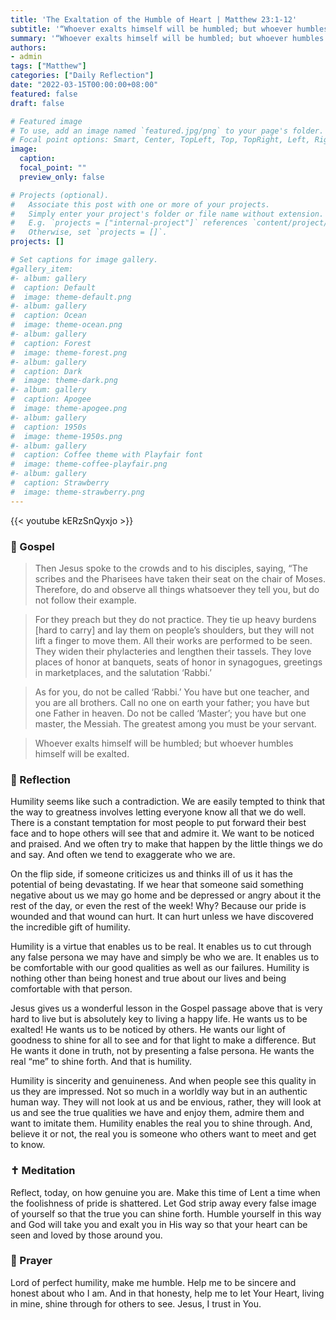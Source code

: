 ```yaml
---
title: 'The Exaltation of the Humble of Heart | Matthew 23:1-12'
subtitle: '“Whoever exalts himself will be humbled; but whoever humbles himself will be exalted.”  Matthew 23:12'
summary: '“Whoever exalts himself will be humbled; but whoever humbles himself will be exalted.”  Matthew 23:12'
authors:
- admin
tags: ["Matthew"]
categories: ["Daily Reflection"]
date: "2022-03-15T00:00:00+08:00"
featured: false
draft: false

# Featured image
# To use, add an image named `featured.jpg/png` to your page's folder.
# Focal point options: Smart, Center, TopLeft, Top, TopRight, Left, Right, BottomLeft, Bottom, BottomRight
image:
  caption:
  focal_point: ""
  preview_only: false

# Projects (optional).
#   Associate this post with one or more of your projects.
#   Simply enter your project's folder or file name without extension.
#   E.g. `projects = ["internal-project"]` references `content/project/deep-learning/index.md`.
#   Otherwise, set `projects = []`.
projects: []

# Set captions for image gallery.
#gallery_item:
#- album: gallery
#  caption: Default
#  image: theme-default.png
#- album: gallery
#  caption: Ocean
#  image: theme-ocean.png
#- album: gallery
#  caption: Forest
#  image: theme-forest.png
#- album: gallery
#  caption: Dark
#  image: theme-dark.png
#- album: gallery
#  caption: Apogee
#  image: theme-apogee.png
#- album: gallery
#  caption: 1950s
#  image: theme-1950s.png
#- album: gallery
#  caption: Coffee theme with Playfair font
#  image: theme-coffee-playfair.png
#- album: gallery
#  caption: Strawberry
#  image: theme-strawberry.png
---
```


{{< youtube kERzSnQyxjo >}}

### :love_letter: Gospel
> Then Jesus spoke to the crowds and to his disciples, saying, “The scribes and the Pharisees have taken their seat on the chair of Moses. Therefore, do and observe all things whatsoever they tell you, but do not follow their example.

> For they preach but they do not practice. They tie up heavy burdens [hard to carry] and lay them on people’s shoulders, but they will not lift a finger to move them. All their works are performed to be seen. They widen their phylacteries and lengthen their tassels. They love places of honor at banquets, seats of honor in synagogues, greetings in marketplaces, and the salutation ‘Rabbi.’

> As for you, do not be called ‘Rabbi.’ You have but one teacher, and you are all brothers. Call no one on earth your father; you have but one Father in heaven. Do not be called ‘Master’; you have but one master, the Messiah. The greatest among you must be your servant.

> Whoever exalts himself will be humbled; but whoever humbles himself will be exalted.

### :speech_balloon: Reflection
Humility seems like such a contradiction.  We are easily tempted to think that the way to greatness involves letting everyone know all that we do well.  There is a constant temptation for most people to put forward their best face and to hope others will see that and admire it.  We want to be noticed and praised.  And we often try to make that happen by the little things we do and say.  And often we tend to exaggerate who we are.

On the flip side, if someone criticizes us and thinks ill of us it has the potential of being devastating.  If we hear that someone said something negative about us we may go home and be depressed or angry about it the rest of the day, or even the rest of the week!  Why?  Because our pride is wounded and that wound can hurt.  It can hurt unless we have discovered the incredible gift of humility.

Humility is a virtue that enables us to be real.  It enables us to cut through any false persona we may have and simply be who we are.  It enables us to be comfortable with our good qualities as well as our failures.  Humility is nothing other than being honest and true about our lives and being comfortable with that person.

Jesus gives us a wonderful lesson in the Gospel passage above that is very hard to live but is absolutely key to living a happy life.  He wants us to be exalted!  He wants us to be noticed by others.  He wants our light of goodness to shine for all to see and for that light to make a difference.  But He wants it done in truth, not by presenting a false persona.  He wants the real “me” to shine forth.  And that is humility.

Humility is sincerity and genuineness.  And when people see this quality in us they are impressed.  Not so much in a worldly way but in an authentic human way.  They will not look at us and be envious, rather, they will look at us and see the true qualities we have and enjoy them, admire them and want to imitate them.  Humility enables the real you to shine through.  And, believe it or not, the real you is someone who others want to meet and get to know.

### :latin_cross: Meditation
Reflect, today, on how genuine you are.  Make this time of Lent a time when the foolishness of pride is shattered.  Let God strip away every false image of yourself so that the true you can shine forth.  Humble yourself in this way and God will take you and exalt you in His way so that your heart can be seen and loved by those around you.

### :pray: Prayer
Lord of perfect humility, make me humble.  Help me to be sincere and honest about who I am.  And in that honesty, help me to let Your Heart, living in mine, shine through for others to see.  Jesus, I trust in You.
